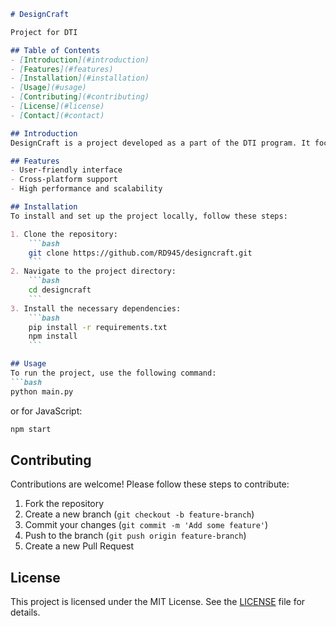 ```markdown
# DesignCraft

Project for DTI

## Table of Contents
- [Introduction](#introduction)
- [Features](#features)
- [Installation](#installation)
- [Usage](#usage)
- [Contributing](#contributing)
- [License](#license)
- [Contact](#contact)

## Introduction
DesignCraft is a project developed as a part of the DTI program. It focuses on creating a platform for designing and crafting various projects using Python and JavaScript.

## Features
- User-friendly interface
- Cross-platform support
- High performance and scalability

## Installation
To install and set up the project locally, follow these steps:

1. Clone the repository:
    ```bash
    git clone https://github.com/RD945/designcraft.git
    ```
2. Navigate to the project directory:
    ```bash
    cd designcraft
    ```
3. Install the necessary dependencies:
    ```bash
    pip install -r requirements.txt
    npm install
    ```

## Usage
To run the project, use the following command:
```bash
python main.py
```
or for JavaScript:
```bash
npm start
```

## Contributing
Contributions are welcome! Please follow these steps to contribute:

1. Fork the repository
2. Create a new branch (`git checkout -b feature-branch`)
3. Commit your changes (`git commit -m 'Add some feature'`)
4. Push to the branch (`git push origin feature-branch`)
5. Create a new Pull Request

## License
This project is licensed under the MIT License. See the [LICENSE](LICENSE) file for details.
